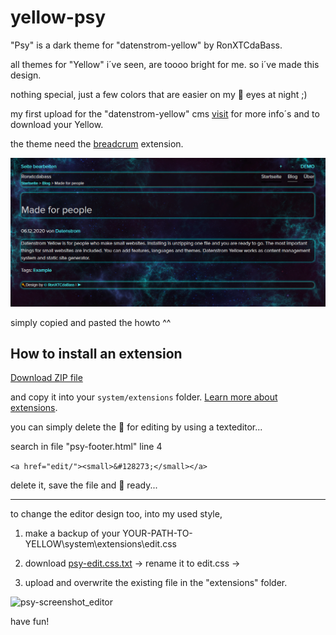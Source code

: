 # yellow-psy
"Psy" is a dark theme for "datenstrom-yellow" by RonXTCdaBass.

all themes for "Yellow" i´ve seen, are toooo bright for me.
so i´ve made this design.

nothing special, just a few colors that are easier on my :eyes: eyes at night ;)


my first upload for the "datenstrom-yellow" cms
[visit](https://github.com/datenstrom/yellow) for more info´s and to download your Yellow. 

the theme need the [breadcrum](https://github.com/annaesvensson/yellow-breadcrumb) extension.

<p align="center"><img src="psy/psy-screenshot.png?raw=true" alt="Screenshot"></p>

simply copied and pasted the howto ^^

## How to install an extension

[Download ZIP file](https://github.com/RonXTCdaBass/yellow-psy/archive/main.zip) 

and copy it into your `system/extensions` folder. [Learn more about extensions](https://github.com/annaesvensson/yellow-update).


you can simply delete the :key: for editing by using a texteditor...

search in file "psy-footer.html" line 4   

`<a href="edit/"><small>&#128273;</small></a>`   

delete it, save the file and 🎉 ready...

---

to change the editor design too, into my used style, 

1. make a backup of your YOUR-PATH-TO-YELLOW\system\extensions\edit.css

2. download 
[psy-edit.css.txt](https://github.com/RonXTCdaBass/yellow-psy/files/13303822/psy-edit.css.txt) -> rename it to edit.css ->

3. upload and overwrite the existing file in the "extensions" folder.  
 
![psy-screenshot_editor](https://github.com/RonXTCdaBass/yellow-psy/assets/115949021/eca1bfd5-6f7b-4a31-9a52-9664d84f0b1e)


have fun!

